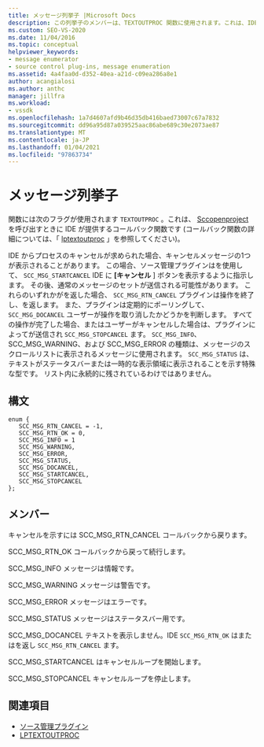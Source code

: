 ```yaml
---
title: メッセージ列挙子 |Microsoft Docs
description: この列挙子のメンバーは、TEXTOUTPROC 関数に使用されます。これは、IDE が SccOpenProject を呼び出すときに提供するコールバック関数です。
ms.custom: SEO-VS-2020
ms.date: 11/04/2016
ms.topic: conceptual
helpviewer_keywords:
- message enumerator
- source control plug-ins, message enumeration
ms.assetid: 4a4faa0d-d352-40ea-a21d-c09ea286a8e1
author: acangialosi
ms.author: anthc
manager: jillfra
ms.workload:
- vssdk
ms.openlocfilehash: 1a7d4607afd9b46d35db416baed73007c67a7832
ms.sourcegitcommit: dd96a95d87a039525aac86abe689c30e2073ae87
ms.translationtype: MT
ms.contentlocale: ja-JP
ms.lasthandoff: 01/04/2021
ms.locfileid: "97863734"
---
```

# <a name="message-enumerator"></a>メッセージ列挙子
関数には次のフラグが使用されます `TEXTOUTPROC` 。これは、 [Sccopenproject](../extensibility/sccopenproject-function.md) を呼び出すときに IDE が提供するコールバック関数です (コールバック関数の詳細については、「 [lptextoutproc](../extensibility/lptextoutproc.md) 」を参照してください)。

 IDE からプロセスのキャンセルが求められた場合、キャンセルメッセージの1つが表示されることがあります。 この場合、ソース管理プラグインはを使用して、 `SCC_MSG_STARTCANCEL` IDE に **[キャンセル** ] ボタンを表示するように指示します。 その後、通常のメッセージのセットが送信される可能性があります。 これらのいずれかがを返した場合、 `SCC_MSG_RTN_CANCEL` プラグインは操作を終了し、を返します。 また、プラグインは定期的にポーリングして、 `SCC_MSG_DOCANCEL` ユーザーが操作を取り消したかどうかを判断します。 すべての操作が完了した場合、またはユーザーがキャンセルした場合は、プラグインによってが送信され `SCC_MSG_STOPCANCEL` ます。 `SCC_MSG_INFO`、SCC_MSG_WARNING、および SCC_MSG_ERROR の種類は、メッセージのスクロールリストに表示されるメッセージに使用されます。 `SCC_MSG_STATUS` は、テキストがステータスバーまたは一時的な表示領域に表示されることを示す特殊な型です。 リスト内に永続的に残されているわけではありません。

## <a name="syntax"></a>構文

```
enum { 
   SCC_MSG_RTN_CANCEL = -1, 
   SCC_MSG_RTN_OK = 0, 
   SCC_MSG_INFO = 1 
   SCC_MSG_WARNING, 
   SCC_MSG_ERROR, 
   SCC_MSG_STATUS, 
   SCC_MSG_DOCANCEL, 
   SCC_MSG_STARTCANCEL, 
   SCC_MSG_STOPCANCEL 
};
```

## <a name="members"></a>メンバー
 キャンセルを示すには SCC_MSG_RTN_CANCEL コールバックから戻ります。

 SCC_MSG_RTN_OK コールバックから戻って続行します。

 SCC_MSG_INFO メッセージは情報です。

 SCC_MSG_WARNING メッセージは警告です。

 SCC_MSG_ERROR メッセージはエラーです。

 SCC_MSG_STATUS メッセージはステータスバー用です。

 SCC_MSG_DOCANCEL テキストを表示しません。IDE `SCC_MSG_RTN_OK` はまたはを返し `SCC_MSG_RTN_CANCEL` ます。

 SCC_MSG_STARTCANCEL はキャンセルループを開始します。

 SCC_MSG_STOPCANCEL キャンセルループを停止します。

## <a name="see-also"></a>関連項目
- [ソース管理プラグイン](../extensibility/source-control-plug-ins.md)
- [LPTEXTOUTPROC](../extensibility/lptextoutproc.md)
